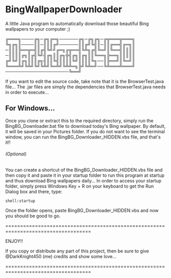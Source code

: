 # BingWallpaperDownloader
A little Java program to automatically download those beautiful Bing wallpapers to your computer ;)

╔═══╗────╔╗─╔╗╔═╗──────╔╗─╔╗╔╗─╔╦═══╦═══╗ 
╚╗╔╗║────║║─║║║╔╝──────║║╔╝╚╣║─║║╔══╣╔═╗║ 
─║║║╠══╦═╣║╔╣╚╝╝╔═╗╔╦══╣╚╩╗╔╣╚═╝║╚══╣║║║║ 
─║║║║╔╗║╔╣╚╝╣╔╗║║╔╗╬╣╔╗║╔╗║║╚══╗╠══╗║║║║║ 
╔╝╚╝║╔╗║║║╔╗╣║║╚╣║║║║╚╝║║║║╚╗──║╠══╝║╚═╝║ 
╚═══╩╝╚╩╝╚╝╚╩╝╚═╩╝╚╩╩═╗╠╝╚╩═╝──╚╩═══╩═══╝ 
────────────────────╚══╝

If you want to edit the source code, take note that it is the BrowserTest.java file...
The .jar files are simply the dependencies that BrowserTest.java needs in order to execute...

## For Windows...

Once you clone or extract this to the required directory, simply run the BingBG_Downloader.bat file to
download today's Bing wallpaper. By default, it will be saved in your Pictures folder. If you do not want
to see the terminal window, you can run the BingBG_Downloader_HIDDEN.vbs file, and that's it!!

###### (Optional)
You can create a shortcut of the BingBG_Downloader_HIDDEN.vbs file and then copy it and paste it in
your startup folder to run this program at startup and thus download Bing wallpapers daily...
In order to access your startup folder, simply press Windows Key + R on your keyboard to get the Run
Dialog box and there, type:
```
shell:startup
```
Once the folder opens, paste BingBG_Downloader_HIDDEN.vbs and now you should be good to go.

===================================================================================

ENJOY!!

If you copy or distribute any part of this project, then be sure to give @DarkKnight450 (me) credits
and show some love...

===================================================================================

